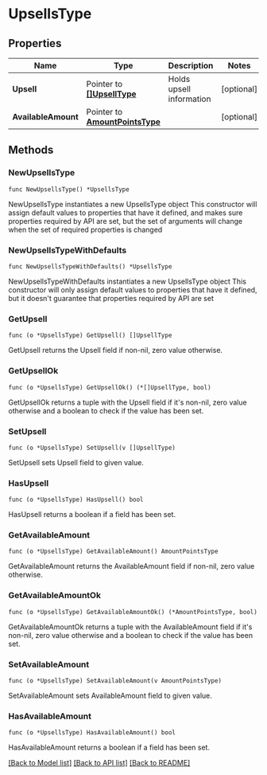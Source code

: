 # UpsellsType

## Properties

Name | Type | Description | Notes
------------ | ------------- | ------------- | -------------
**Upsell** | Pointer to [**[]UpsellType**](UpsellType.md) | Holds upsell information | [optional] 
**AvailableAmount** | Pointer to [**AmountPointsType**](AmountPointsType.md) |  | [optional] 

## Methods

### NewUpsellsType

`func NewUpsellsType() *UpsellsType`

NewUpsellsType instantiates a new UpsellsType object
This constructor will assign default values to properties that have it defined,
and makes sure properties required by API are set, but the set of arguments
will change when the set of required properties is changed

### NewUpsellsTypeWithDefaults

`func NewUpsellsTypeWithDefaults() *UpsellsType`

NewUpsellsTypeWithDefaults instantiates a new UpsellsType object
This constructor will only assign default values to properties that have it defined,
but it doesn't guarantee that properties required by API are set

### GetUpsell

`func (o *UpsellsType) GetUpsell() []UpsellType`

GetUpsell returns the Upsell field if non-nil, zero value otherwise.

### GetUpsellOk

`func (o *UpsellsType) GetUpsellOk() (*[]UpsellType, bool)`

GetUpsellOk returns a tuple with the Upsell field if it's non-nil, zero value otherwise
and a boolean to check if the value has been set.

### SetUpsell

`func (o *UpsellsType) SetUpsell(v []UpsellType)`

SetUpsell sets Upsell field to given value.

### HasUpsell

`func (o *UpsellsType) HasUpsell() bool`

HasUpsell returns a boolean if a field has been set.

### GetAvailableAmount

`func (o *UpsellsType) GetAvailableAmount() AmountPointsType`

GetAvailableAmount returns the AvailableAmount field if non-nil, zero value otherwise.

### GetAvailableAmountOk

`func (o *UpsellsType) GetAvailableAmountOk() (*AmountPointsType, bool)`

GetAvailableAmountOk returns a tuple with the AvailableAmount field if it's non-nil, zero value otherwise
and a boolean to check if the value has been set.

### SetAvailableAmount

`func (o *UpsellsType) SetAvailableAmount(v AmountPointsType)`

SetAvailableAmount sets AvailableAmount field to given value.

### HasAvailableAmount

`func (o *UpsellsType) HasAvailableAmount() bool`

HasAvailableAmount returns a boolean if a field has been set.


[[Back to Model list]](../README.md#documentation-for-models) [[Back to API list]](../README.md#documentation-for-api-endpoints) [[Back to README]](../README.md)


